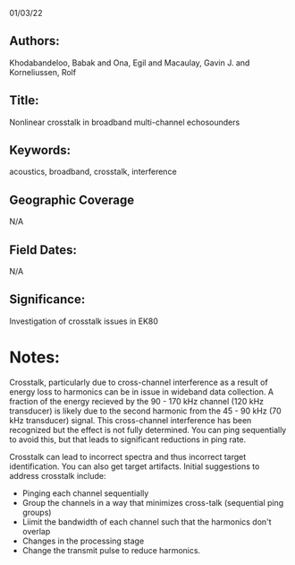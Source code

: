 01/03/22
## Authors:
Khodabandeloo, Babak and  Ona, Egil and Macaulay, Gavin J. and Korneliussen, Rolf
## Title:
Nonlinear crosstalk in broadband multi-channel echosounders
## Keywords:
acoustics, broadband, crosstalk, interference
## Geographic Coverage
N/A
## Field Dates:
N/A
## Significance:
Investigation of crosstalk issues in EK80

# Notes:
Crosstalk, particularly due to cross-channel interference as a result of energy loss to harmonics can be in issue in wideband data collection. A fraction of the energy recieved by the 90 - 170 kHz channel (120 kHz transducer) is likely due to the second harmonic from the 45 - 90 kHz (70 kHz transducer) signal. This cross-channel interference has been recognized but the effect is not fully determined. You can ping sequentially to avoid this, but that leads to significant reductions in ping rate.

Crosstalk can lead to incorrect spectra and thus incorrect target identification. You can also get target artifacts. Initial suggestions to address crosstalk include:
- Pinging each channel sequentially
- Group the channels in a way that minimizes cross-talk (sequential ping groups)
- Liimit the bandwidth of each channel such that the harmonics don't overlap
- Changes in the processing stage
- Change the transmit pulse to reduce harmonics.